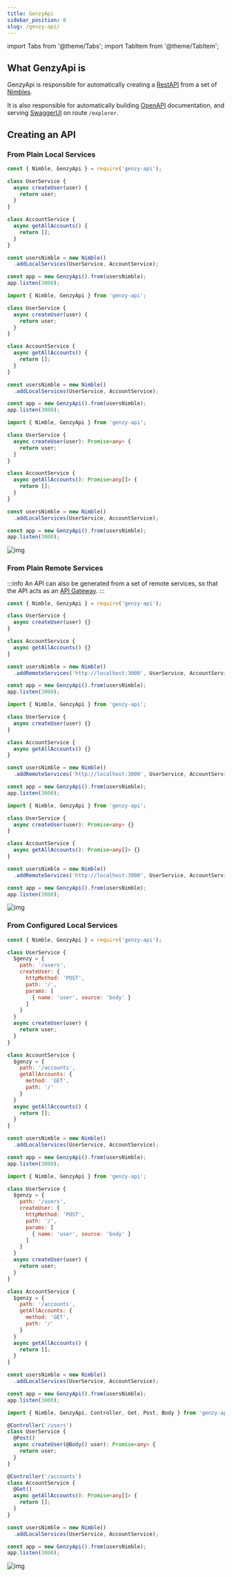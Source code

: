 ```yaml
---
title: GenzyApi
sidebar_position: 8
slug: /genzy-api/
---
```


import Tabs from '@theme/Tabs';
import TabItem from '@theme/TabItem';

## What GenzyApi is

GenzyApi is responsible for automatically creating a [RestAPI](https://en.wikipedia.org/wiki/Representational_state_transfer) from a set of [Nimbles](nimble.md).

It is also responsible for automatically building [OpenAPI](https://www.openapis.org/) documentation, and serving [SwaggerUI](https://swagger.io/) on route `/explorer`.

## Creating an API

### From Plain Local Services

<Tabs groupId="lang">
  <TabItem value="cjs" label="CommonJS" default>

```js
const { Nimble, GenzyApi } = require('genzy-api');

class UserService {
  async createUser(user) {
    return user;
  }
}

class AccountService {
  async getAllAccounts() {
    return [];
  }
}

const usersNimble = new Nimble()
  .addLocalServices(UserService, AccountService);

const app = new GenzyApi().from(usersNimble);
app.listen(3000);
```
</TabItem>
  <TabItem value="js" label="ES modules" default>

```js
import { Nimble, GenzyApi } from 'genzy-api';

class UserService {
  async createUser(user) {
    return user;
  }
}

class AccountService {
  async getAllAccounts() {
    return [];
  }
}

const usersNimble = new Nimble()
  .addLocalServices(UserService, AccountService);

const app = new GenzyApi().from(usersNimble);
app.listen(3000);
```
</TabItem>
  <TabItem value="ts" label="TypeScript" default>

```ts
import { Nimble, GenzyApi } from 'genzy-api';

class UserService {
  async createUser(user): Promise<any> {
    return user;
  }
}

class AccountService {
  async getAllAccounts(): Promise<any[]> {
    return [];
  }
}

const usersNimble = new Nimble()
  .addLocalServices(UserService, AccountService);

const app = new GenzyApi().from(usersNimble);
app.listen(3000);
```
  </TabItem>
</Tabs>

![img](/images/plain_local.png)

### From Plain Remote Services

:::info
An API can also be generated from a set of remote services, so that the API acts as an [API Gateway](https://www.nginx.com/learn/api-gateway/).
:::

<Tabs groupId="lang">
  <TabItem value="cjs" label="CommonJS" default>

```js
const { Nimble, GenzyApi } = require('genzy-api');

class UserService {
  async createUser(user) {}
}

class AccountService {
  async getAllAccounts() {}
}

const usersNimble = new Nimble()
  .addRemoteServices('http://localhost:3000', UserService, AccountService);

const app = new GenzyApi().from(usersNimble);
app.listen(3000);
```
</TabItem>
  <TabItem value="js" label="ES modules" default>

```js
import { Nimble, GenzyApi } from 'genzy-api';

class UserService {
  async createUser(user) {}
}

class AccountService {
  async getAllAccounts() {}
}

const usersNimble = new Nimble()
  .addRemoteServices('http://localhost:3000', UserService, AccountService);

const app = new GenzyApi().from(usersNimble);
app.listen(3000);
```
</TabItem>
  <TabItem value="ts" label="TypeScript" default>

```ts
import { Nimble, GenzyApi } from 'genzy-api';

class UserService {
  async createUser(user): Promise<any> {}
}

class AccountService {
  async getAllAccounts(): Promise<any[]> {}
}

const usersNimble = new Nimble()
  .addRemoteServices('http://localhost:3000', UserService, AccountService);

const app = new GenzyApi().from(usersNimble);
app.listen(3000);
```
  </TabItem>
</Tabs>

![img](/images/plain_local.png)

### From Configured Local Services

<Tabs groupId="lang">
  <TabItem value="cjs" label="CommonJS" default>

```js
const { Nimble, GenzyApi } = require('genzy-api');

class UserService {
  $genzy = {
    path: '/users',
    createUser: {
      httpMethod: 'POST',
      path: '/',
      params: [
        { name: 'user', source: 'body' }
      ]
    }
  }
  async createUser(user) {
    return user;
  }
}

class AccountService {
  $genzy = {
    path: '/accounts',
    getAllAccounts: {
      method: 'GET',
      path: '/'
    }
  }
  async getAllAccounts() {
    return [];
  }
}

const usersNimble = new Nimble()
  .addLocalServices(UserService, AccountService);

const app = new GenzyApi().from(usersNimble);
app.listen(3000);
```
</TabItem>
  <TabItem value="js" label="ES modules" default>

```js
import { Nimble, GenzyApi } from 'genzy-api';

class UserService {
  $genzy = {
    path: '/users',
    createUser: {
      httpMethod: 'POST',
      path: '/',
      params: [
        { name: 'user', source: 'body' }
      ]
    }
  }
  async createUser(user) {
    return user;
  }
}

class AccountService {
  $genzy = {
    path: '/accounts',
    getAllAccounts: {
      method: 'GET',
      path: '/'
    }
  }
  async getAllAccounts() {
    return [];
  }
}

const usersNimble = new Nimble()
  .addLocalServices(UserService, AccountService);

const app = new GenzyApi().from(usersNimble);
app.listen(3000);
```
</TabItem>
  <TabItem value="ts" label="TypeScript" default>

```ts
import { Nimble, GenzyApi, Controller, Get, Post, Body } from 'genzy-api';

@Controller('/users')
class UserService {
  @Post()
  async createUser(@Body() user): Promise<any> {
    return user;
  }
}

@Controller('/accounts')
class AccountService {
  @Get()
  async getAllAccounts(): Promise<any[]> {
    return [];
  }
}

const usersNimble = new Nimble()
  .addLocalServices(UserService, AccountService);

const app = new GenzyApi().from(usersNimble);
app.listen(3000);
```
  </TabItem>
</Tabs>

![img](/images/configured_local.png)